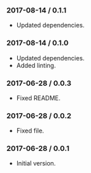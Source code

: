 ### 2017-08-14 / 0.1.1

* Updated dependencies.

### 2017-08-14 / 0.1.0

* Updated dependencies.
* Added linting.

### 2017-06-28 / 0.0.3

* Fixed README.

### 2017-06-28 / 0.0.2

* Fixed file.

### 2017-06-28 / 0.0.1

* Initial version.
